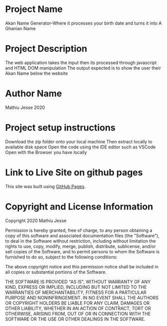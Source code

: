# Project Name
Akan Name Generator-Where it processes your birth date and turns it into A Ghanian Name 
# Project Description
The web application takes the input then its processed through javascript and HTML DOM manipulation
The output expected is to show the user their Akan Name below the website 
# Author Name
Mathiu Jesse  2020
# Project setup instructions
Download the zip folder onto your local machine
Then extract locally to available disk space
Open the code using the IDE editor such as VSCode
Open with the Browser you have locally
# Link to Live Site on github pages
This site was built using [GitHub Pages](https://pages.github.com/).
# Copyright and License Information
Copyright 2020 Mathiu Jesse

Permission is hereby granted, free of charge, to any person obtaining a copy of this software and associated documentation files (the "Software"), to deal in the Software without restriction, including without limitation the rights to use, copy, modify, merge, publish, distribute, sublicense, and/or sell copies of the Software, and to permit persons to whom the Software is furnished to do so, subject to the following conditions:

The above copyright notice and this permission notice shall be included in all copies or substantial portions of the Software.

THE SOFTWARE IS PROVIDED "AS IS", WITHOUT WARRANTY OF ANY KIND, EXPRESS OR IMPLIED, INCLUDING BUT NOT LIMITED TO THE WARRANTIES OF MERCHANTABILITY, FITNESS FOR A PARTICULAR PURPOSE AND NONINFRINGEMENT. IN NO EVENT SHALL THE AUTHORS OR COPYRIGHT HOLDERS BE LIABLE FOR ANY CLAIM, DAMAGES OR OTHER LIABILITY, WHETHER IN AN ACTION OF CONTRACT, TORT OR OTHERWISE, ARISING FROM, OUT OF OR IN CONNECTION WITH THE SOFTWARE OR THE USE OR OTHER DEALINGS IN THE SOFTWARE.
